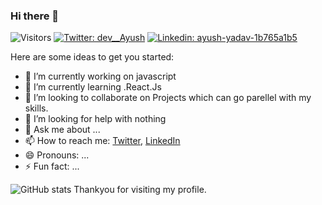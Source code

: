 ### Hi there 👋

![Visitors](https://visitor-badge.glitch.me/badge?page_id=PRO-teen)
[![Twitter: dev__Ayush](https://img.shields.io/twitter/follow/dev__Ayush?style=social)](https://twitter.com/dev__Ayush)
[![Linkedin: ayush-yadav-1b765a1b5](https://img.shields.io/badge/ayush-yadav-1b765a1b5-blue?style=flat-square&logo=Linkedin&logoColor=white&link=https://www.linkedin.com/in/ayush-yadav-1b765a1b5/)](https://www.linkedin.com/in/ayush-yadav-1b765a1b5/)


Here are some ideas to get you started:

- 🔭 I’m currently working on javascript
- 🌱 I’m currently learning .React.Js
- 👯 I’m looking to collaborate on Projects which can go parellel with my skills.
- 🤔 I’m looking for help with nothing
- 💬 Ask me about ...
- 📫 How to reach me: [Twitter](https://twitter.com/dev__Ayush), [LinkedIn](https://Linkedin.com/in/ayush-yadav-1b765a1b5)
- 😄 Pronouns: ...
- ⚡ Fun fact: ...


![GitHub stats](https://github-readme-stats.vercel.app/api?username=PRO-teen&show_icons=true&hide_border=true)
Thankyou for visiting my profile.
